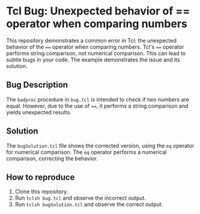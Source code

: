 # Tcl Bug: Unexpected behavior of == operator when comparing numbers

This repository demonstrates a common error in Tcl: the unexpected behavior of the `==` operator when comparing numbers.  Tcl's `==` operator performs string comparison, not numerical comparison. This can lead to subtle bugs in your code.  The example demonstrates the issue and its solution.

## Bug Description

The `badproc` procedure in `bug.tcl` is intended to check if two numbers are equal. However, due to the use of `==`, it performs a string comparison and yields unexpected results.

## Solution

The `bugSolution.tcl` file shows the corrected version, using the `eq` operator for numerical comparison. The `eq` operator performs a numerical comparison, correcting the behavior.

## How to reproduce

1. Clone this repository.
2. Run `tclsh bug.tcl` and observe the incorrect output.
3. Run `tclsh bugSolution.tcl` and observe the correct output.